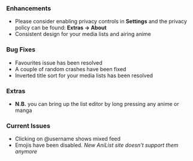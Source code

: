 ### Enhancements
- Please consider enabling privacy controls in __Settings__ and the privacy policy can be found: __Extras -> About__
- Consistent design for your media lists and airing anime

### Bug Fixes
- Favourites issue has been resolved
- A couple of random crashes have been fixed
- Inverted title sort for your media lists has been resolved

### Extras
- __N.B.__ you can bring up the list editor by long pressing any anime or manga

### Current Issues
- Clicking on @username shows mixed feed
- Emojis have been disabled. _New AniList site doesn't support them anymore_